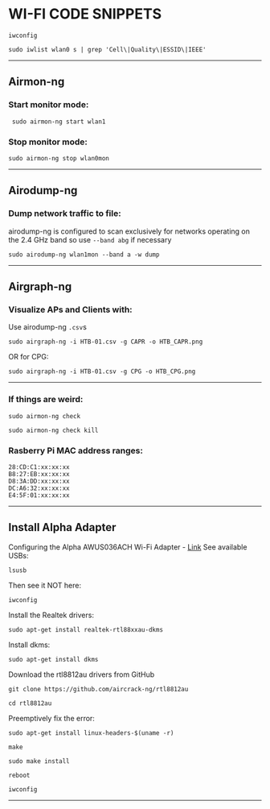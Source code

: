 # WI-FI CODE SNIPPETS
```
iwconfig
```
```
sudo iwlist wlan0 s | grep 'Cell\|Quality\|ESSID\|IEEE'
```

---

## Airmon-ng
### Start monitor mode:
```
 sudo airmon-ng start wlan1
```
### Stop monitor mode:
```
sudo airmon-ng stop wlan0mon
```

---

## Airodump-ng
### Dump network traffic to file:
airodump-ng is configured to scan exclusively for networks operating on the 2.4 GHz band so use `--band abg` if necessary
```
sudo airodump-ng wlan1mon --band a -w dump
```

---

## Airgraph-ng
### Visualize APs and Clients with:
Use airodump-ng `.csv`s
```
sudo airgraph-ng -i HTB-01.csv -g CAPR -o HTB_CAPR.png
```
OR for CPG:
```
sudo airgraph-ng -i HTB-01.csv -g CPG -o HTB_CPG.png
```

---

### If things are weird:
```
sudo airmon-ng check
```
```
sudo airmon-ng check kill
```
### Rasberry Pi MAC address ranges:
```
28:CD:C1:xx:xx:xx
B8:27:EB:xx:xx:xx
D8:3A:DD:xx:xx:xx
DC:A6:32:xx:xx:xx
E4:5F:01:xx:xx:xx
```

---

## Install Alpha Adapter
Configuring the Alpha AWUS036ACH Wi-Fi Adapter - [Link](https://medium.com/@wicked_picker/configuring-the-alpha-awus036ach-wi-fi-adapter-on-kali-linux-eb5ec2826713)
See available USBs:
```
lsusb
```
Then see it NOT here:
```
iwconfig
```
Install the Realtek drivers:
```
sudo apt-get install realtek-rtl88xxau-dkms
```
Install dkms:
```
sudo apt-get install dkms
```
Download the rtl8812au drivers from GitHub
```
git clone https://github.com/aircrack-ng/rtl8812au
```
```
cd rtl8812au
```
Preemptively fix the error:
```
sudo apt-get install linux-headers-$(uname -r)
```
```
make
```
```
sudo make install
```
```
reboot
```
```
iwconfig
```

---


